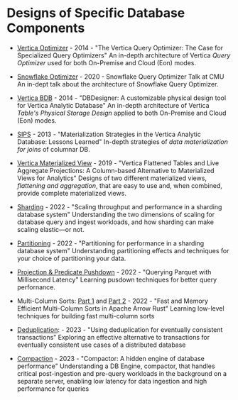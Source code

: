 # Designs of Specific Database Components

* [Vertica Optimizer](https://www.researchgate.net/profile/Nga_Tran6/publication/269306314_The_Vertica_Query_Optimizer_The_case_for_specialized_query_optimizers/links/55aeb17208aed9b7dcdda55f.pdf) - 2014 - "The Vertica Query Optimizer: The Case for Specialized Query Optimizers"
An in-depth architecture of Vertica *Query Optimizer* used for both On-Premise and Cloud (Eon) modes.

* [Snowflake Optimizer](https://www.youtube.com/watch?v=CPWn1SZUZqE&feature=youtu.be) - 2020 - Snowflake Query Optimizer Talk at CMU
An in-dept talk about the architecture of Snowflake Query Optimizer.

* [Vertica BDB](https://ieeexplore.ieee.org/document/6816725) - 2014 - "DBDesigner: A customizable physical design tool for Vertica Analytic Database"
An in-depth architecture of Vertica *Table's Physical Storage Design* applied to both On-Premise and Cloud (Eon) modes.

* [SIPS](https://15721.courses.cs.cmu.edu/spring2019/papers/15-execution/shrinivas-icde2013.pdf) - 2013 - "Materialization Strategies in the Vertica Analytic Database: Lessons Learned"
In-depth strategies of *data materialization for joins* of columnar DB.

* [Vertica Materialized View](https://github.com/NGA-TRAN/Notes/blob/main/Papers/FlattenedTable_LiveAggregateProjecttions.pdf) - 2019 - "Vertica Flattened Tables and Live Aggregate Projections: A Column-based Alternative to Materialized Views for Analytics"
Designs of two different materialized views, *flattening and aggregation*, that are easy to use and, when combined, provide complete materialized views.

* [Sharding](https://www.infoworld.com/article/3656915/scaling-throughput-and-performance-in-a-sharding-database-system.html) - 2022 - "Scaling throughput and performance in a sharding database system"
Understanding the two dimensions of scaling for database query and ingest workloads, and how sharding can make scaling elastic—or not.
  
* [Partitioning](https://www.infoworld.com/article/3666513/partitioning-for-performance-in-a-sharding-database-system.html) - 2022 - "Partitioning for performance in a sharding database system"
Understanding partitioning effects and techniques for your choice of partitioning your data.
      
* [Projection & Predicate Pushdown](https://www.influxdata.com/blog/querying-parquet-millisecond-latency/) - 2022 - "Querying Parquet with Millisecond Latency"
Learning pusdown techniques for better query perfornance.
  
* Multi-Column Sorts: [Part 1](https://arrow.apache.org/blog/2022/11/07/multi-column-sorts-in-arrow-rust-part-1/) and [Part 2](https://arrow.apache.org/blog/2022/11/07/multi-column-sorts-in-arrow-rust-part-2/) - 2022 - "Fast and Memory Efficient Multi-Column Sorts in Apache Arrow Rust"
Learning low-level techniques for building fast multi-column sorts

* [Deduplication](https://www.infoworld.com/article/3683915/using-deduplication-for-eventually-consistent-transactions.html): - 2023 - "Using deduplication for eventually consistent transactions"
Exploring an effective alternative to transactions for eventually consistent use cases of a distributed database
  
* [Compaction](https://www.infoworld.com/article/3685496/compactor-a-hidden-engine-of-database-performance.html) - 2023 - "Compactor: A hidden engine of database performance"
Understanding a DB Engine, compactor, that handles critical post-ingestion and pre-query workloads in the background on a separate server, enabling low latency for data ingestion and high performance for queries
